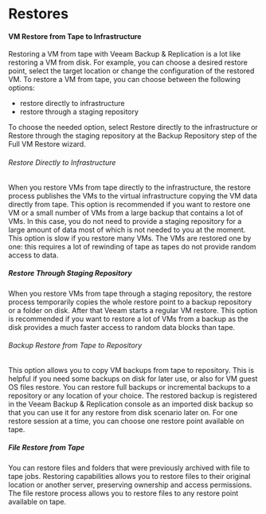 # Restores

#### VM Restore from Tape to Infrastructure

Restoring a VM from tape with Veeam Backup & Replication is a lot like restoring a VM from disk. For example, you can choose a desired restore point, select the target location or change the configuration of the restored VM.
To restore a VM from tape, you can choose between the following options:
-	restore directly to infrastructure
-	restore through a staging repository

To choose the needed option, select Restore directly to the infrastructure or Restore through the staging repository at the Backup Repository step of the Full VM Restore wizard.

###### Restore Directly to Infrastructure
When you restore VMs from tape directly to the infrastructure, the restore process publishes the VMs to the virtual infrastructure copying the VM data directly from tape. This option is recommended if you want to restore one VM or a small number of VMs from a large backup that contains a lot of VMs. In this case, you do not need to provide a staging repository for a large amount of data most of which is not needed to you at the moment. This option is slow if you restore many VMs. The VMs are restored one by one: this requires a lot of rewinding of tape as tapes do not provide random access to data.

##### Restore Through Staging Repository 
When you restore VMs from tape through a staging repository, the restore process temporarily copies the whole restore point to a backup repository or a folder on disk. After that Veeam starts a regular VM restore. This option is recommended if you want to restore a lot of VMs from a backup as the disk provides a much faster access to random data blocks than tape.



###### Backup Restore from Tape to Repository

This option allows you to copy VM backups from tape to repository. This is helpful if you need some backups on disk for later use, or also for VM guest OS files restore. You can restore full backups or incremental backups to a repository or any location of your choice. The restored backup is registered in the Veeam Backup & Replication console as an imported disk backup so that you can use it for any restore from disk scenario later on. For one restore session at a time, you can choose one restore point available on tape.

##### File Restore from Tape

You can restore files and folders that were previously archived with file to tape jobs. Restoring capabilities allows you to restore files to their original location or another server, preserving ownership and access permissions. The file restore process allows you to restore files to any restore point available on tape.  
